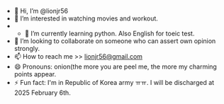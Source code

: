 - 👋 Hi, I’m @lionjr56
- 👀 I’m interested in watching movies and workout.
- - 🌱 I’m currently learning python. Also English for toeic test.
- 💞️ I’m looking to collaborate on someone who can assert own opinion strongly. 
- 📫 How to reach me >> lionjr56@gmail.com
- 😄 Pronouns: onion(the more you are peel me, the more my charming points appear.
- ⚡ Fun fact: I'm in Republic of Korea army ㅠㅠ. I will be discharged at 2025 February 6th.


